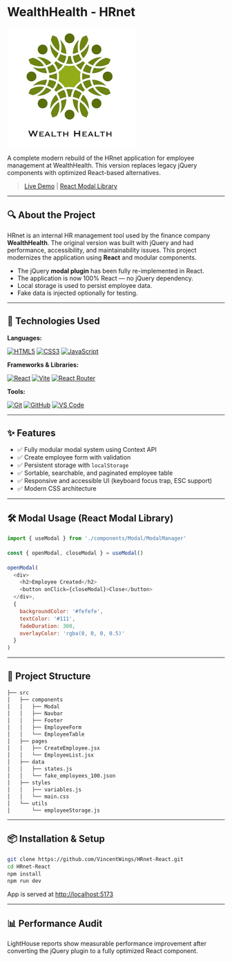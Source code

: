 # WealthHealth - HRnet

![WealthHealth Logo](./src/assets/images/wealth-health-logo.jpg)

A complete modern rebuild of the HRnet application for employee management at WealthHealth. This version replaces legacy jQuery components with optimized React-based alternatives. 

> [Live Demo](https://hrnet-vincentwings.vercel.app/) | [React Modal Library](https://github.com/VincentWings/React-Modal)
> 

---

## 🔍 About the Project

HRnet is an internal HR management tool used by the finance company **WealthHealth**. The original version was built with jQuery and had performance, accessibility, and maintainability issues. This project modernizes the application using **React** and modular components.

- The jQuery **modal plugin** has been fully re-implemented in React.
- The application is now 100% React — no jQuery dependency.
- Local storage is used to persist employee data.
- Fake data is injected optionally for testing.

---

## 🚀 Technologies Used

**Languages:**

[![HTML5](https://img.shields.io/badge/-HTML5-d96b3a?style=for-the-badge&logo=HTML5&logoColor=fff)](https://www.w3.org/html/)
[![CSS3](https://img.shields.io/badge/-CSS3-1572B6?style=for-the-badge&logo=CSS3&logoColor=fff)](https://developer.mozilla.org/fr/docs/Web/CSS)
[![JavaScript](https://img.shields.io/badge/-JavaScript-F7DF1E?style=for-the-badge&logo=JavaScript&logoColor=000)](https://developer.mozilla.org/en-US/docs/Web/JavaScript)

**Frameworks & Libraries:**

[![React](https://img.shields.io/badge/-React-61DAFB?style=for-the-badge&logo=React&logoColor=000)](https://reactjs.org)
[![Vite](https://img.shields.io/badge/-Vite-646CFF?style=for-the-badge&logo=Vite&logoColor=fff)](https://vitejs.dev/)
[![React Router](https://img.shields.io/badge/-React_Router-CA4245?style=for-the-badge&logo=reactrouter&logoColor=fff)](https://reactrouter.com)

**Tools:**

[![Git](https://img.shields.io/badge/-Git-dd4c3a?style=for-the-badge&logo=Git&logoColor=fff)](https://git-scm.com/)
[![GitHub](https://img.shields.io/badge/-GitHub-15191d?style=for-the-badge&logo=GitHub&logoColor=FFF)](https://github.com/)
[![VS Code](https://img.shields.io/badge/-VSCode-007ACC?style=for-the-badge&logo=visualstudiocode&logoColor=fff)](https://code.visualstudio.com/)

---

## ✨ Features

- ✅ Fully modular modal system using Context API
- ✅ Create employee form with validation
- ✅ Persistent storage with `localStorage`
- ✅ Sortable, searchable, and paginated employee table
- ✅ Responsive and accessible UI (keyboard focus trap, ESC support)
- ✅ Modern CSS architecture

---

## 🛠️ Modal Usage (React Modal Library)

```js
import { useModal } from './components/Modal/ModalManager'

const { openModal, closeModal } = useModal()

openModal(
  <div>
    <h2>Employee Created</h2>
    <button onClick={closeModal}>Close</button>
  </div>,
  {
    backgroundColor: '#fefefe',
    textColor: '#111',
    fadeDuration: 300,
    overlayColor: 'rgba(0, 0, 0, 0.5)'
  }
)
```

---

## 📁 Project Structure

```
├── src
│   ├── components
│   │   ├── Modal
│   │   ├── Navbar
│   │   ├── Footer
│   │   ├── EmployeeForm
│   │   └── EmployeeTable
│   ├── pages
│   │   ├── CreateEmployee.jsx
│   │   └── EmployeeList.jsx
│   ├── data
│   │   ├── states.js
│   │   └── fake_employees_100.json
│   ├── styles
│   │   ├── variables.js
│   │   └── main.css
│   └── utils
│       └── employeeStorage.js
```

---

## 📦 Installation & Setup

```bash
git clone https://github.com/VincentWings/HRnet-React.git
cd HRnet-React
npm install
npm run dev
```

App is served at [http://localhost:5173](http://localhost:5173)

---

## 📊 Performance Audit

LightHouse reports show measurable performance improvement after converting the jQuery plugin to a fully optimized React component.
